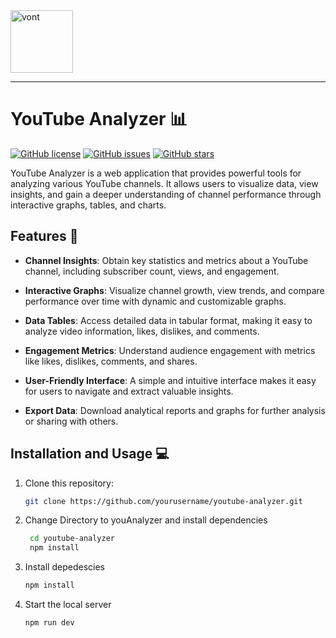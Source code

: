 <img width="100" height="100" src="https://img.icons8.com/clouds/100/vont.png" alt="vont"/>

---

# YouTube Analyzer 📊

[![GitHub license](https://img.shields.io/github/license/yourusername/youtube-analyzer)](https://github.com/yourusername/youtube-analyzer/blob/main/LICENSE)
[![GitHub issues](https://img.shields.io/github/issues/yourusername/youtube-analyzer)](https://github.com/yourusername/youtube-analyzer/issues)
[![GitHub stars](https://img.shields.io/github/stars/yourusername/youtube-analyzer)](https://github.com/yourusername/youtube-analyzer/stargazers)

YouTube Analyzer is a web application that provides powerful tools for analyzing various YouTube channels. It allows users to visualize data, view insights, and gain a deeper understanding of channel performance through interactive graphs, tables, and charts.



## Features 🚀

- **Channel Insights**: Obtain key statistics and metrics about a YouTube channel, including subscriber count, views, and engagement.

- **Interactive Graphs**: Visualize channel growth, view trends, and compare performance over time with dynamic and customizable graphs.

- **Data Tables**: Access detailed data in tabular format, making it easy to analyze video information, likes, dislikes, and comments.

- **Engagement Metrics**: Understand audience engagement with metrics like likes, dislikes, comments, and shares.

- **User-Friendly Interface**: A simple and intuitive interface makes it easy for users to navigate and extract valuable insights.

- **Export Data**: Download analytical reports and graphs for further analysis or sharing with others.

## Installation and Usage 💻
1. Clone this repository:
    ```bash
    git clone https://github.com/yourusername/youtube-analyzer.git
    ```
2. Change Directory to youAnalyzer and install dependencies
    ```bash
     cd youtube-analyzer
     npm install
     ```
3. Install depedescies  
    ```bash
    npm install  
    ```
     
4. Start the local server
  
    ```bash
    npm run dev  
    ```
     
